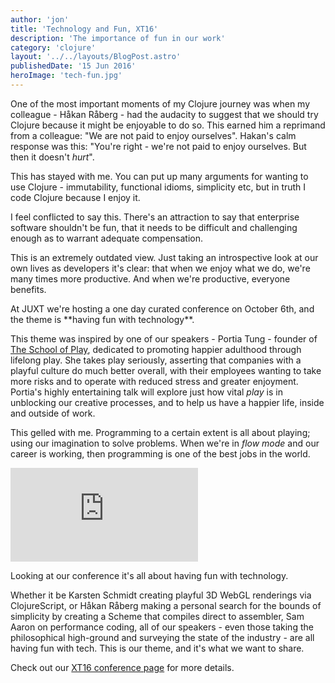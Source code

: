 ```yaml
---
author: 'jon'
title: 'Technology and Fun, XT16'
description: 'The importance of fun in our work'
category: 'clojure'
layout: '../../layouts/BlogPost.astro'
publishedDate: '15 Jun 2016'
heroImage: 'tech-fun.jpg'
---
```


One of the most important moments of my Clojure journey was when my
colleague - Håkan Råberg - had the audacity to suggest that we should
try Clojure because it might be enjoyable to do so. This earned him a
reprimand from a colleague: \"We are not paid to enjoy ourselves\".
Hakan's calm response was this: \"You're right - we're not paid to enjoy
ourselves. But then it doesn't _hurt_\".

This has stayed with me. You can put up many arguments for wanting to
use Clojure - immutability, functional idioms, simplicity etc, but in
truth I code Clojure because I enjoy it.

I feel conflicted to say this. There's an attraction to say that
enterprise software shouldn't be fun, that it needs to be difficult and
challenging enough as to warrant adequate compensation.

This is an extremely outdated view. Just taking an introspective look at
our own lives as developers it's clear: that when we enjoy what we do,
we're many times more productive. And when we're productive, everyone
benefits.

At JUXT we're hosting a one day curated conference on October 6th, and
the theme is \*\*having fun with technology\*\*.

This theme was inspired by one of our speakers - Portia Tung - founder
of [The School of Play](http://www.theschoolofplay.org), dedicated to
promoting happier adulthood through lifelong play. She takes play
seriously, asserting that companies with a playful culture do much
better overall, with their employees wanting to take more risks and to
operate with reduced stress and greater enjoyment. Portia's highly
entertaining talk will explore just how vital _play_ is in unblocking
our creative processes, and to help us have a happier life, inside and
outside of work.

This gelled with me. Programming to a certain extent is all about
playing; using our imagination to solve problems. When we're in _flow
mode_ and our career is working, then programming is one of the best
jobs in the world.

<iframe class="aspect-video w-full" src="https://www.youtube.com/embed/pNzn6CIubKc" title="XT16 - Unleashing the Play Brain" frameborder="0" allow="accelerometer; autoplay; clipboard-write; encrypted-media; gyroscope; picture-in-picture" allowfullscreen></iframe>

Looking at our conference it's all about having fun with technology.

Whether it be Karsten Schmidt creating playful 3D WebGL renderings via
ClojureScript, or Håkan Råberg making a personal search for the bounds
of simplicity by creating a Scheme that compiles direct to assembler,
Sam Aaron on performance coding, all of our speakers - even those taking
the philosophical high-ground and surveying the state of the industry -
are all having fun with tech. This is our theme, and it's what we want
to share.

Check out our [XT16 conference page](https://juxt.pro/XT16.html) for
more details.
